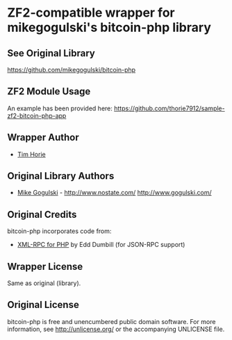 
ZF2-compatible wrapper for mikegogulski's bitcoin-php library
=============================================================

See Original Library
--------------------

https://github.com/mikegogulski/bitcoin-php

ZF2 Module Usage
----------------

An example has been provided here: https://github.com/thorie7912/sample-zf2-bitcoin-php-app

Wrapper Author
--------------
* [Tim Horie](https://github.com/thorie7912)

Original Library Authors
------------------------

* [Mike Gogulski](http://github.com/mikegogulski) -
  <http://www.nostate.com/> <http://www.gogulski.com/>

Original Credits
----------------

bitcoin-php incorporates code from:

* [XML-RPC for PHP][XML-RPC-PHP] by Edd Dumbill (for JSON-RPC support)

Wrapper License
---------------

Same as original (library).

Original License
----------------

bitcoin-php is free and unencumbered public domain software. For more
information, see <http://unlicense.org/> or the accompanying UNLICENSE file.


[Bitcoin]:		http://www.bitcoin.org/
[XML-RPC-PHP]:	http://phpxmlrpc.sourceforge.net/

